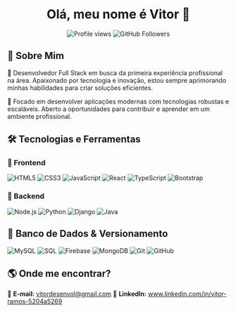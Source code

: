 <h1 align="center">Olá, meu nome é Vitor 👋</h1>

<p align="center">
  <img src="https://komarev.com/ghpvc/?username=vrzindev&color=blue" alt="Profile views" />
  <img src="https://img.shields.io/github/followers/vrzindev?label=Follow&style=social" alt="GitHub Followers">
</p>

## 🚀 Sobre Mim

🎯 Desenvolvedor Full Stack em busca da primeira experiência profissional na área. Apaixonado por tecnologia e inovação, estou sempre aprimorando minhas habilidades para criar soluções eficientes.

📍  Focado em desenvolver aplicações modernas com tecnologias robustas e escaláveis. Aberto a oportunidades para contribuir e aprender em um ambiente profissional.

## 🛠️ Tecnologias e Ferramentas

### 🔹 Frontend
![HTML5](https://img.shields.io/badge/HTML5-E34F26?style=for-the-badge&logo=html5&logoColor=white)
![CSS3](https://img.shields.io/badge/CSS3-1572B6?style=for-the-badge&logo=css3&logoColor=white)
![JavaScript](https://img.shields.io/badge/JavaScript-F7DF1E?style=for-the-badge&logo=javascript&logoColor=black)
![React](https://img.shields.io/badge/React-20232a?style=for-the-badge&logo=react&logoColor=61dafb)
![TypeScript](https://img.shields.io/badge/TypeScript-007ACC?style=for-the-badge&logo=typescript&logoColor=white)
![Bootstrap](https://img.shields.io/badge/Bootstrap-563D7C?style=for-the-badge&logo=bootstrap&logoColor=white)

### 🔹 Backend
![Node.js](https://img.shields.io/badge/Node.js-43853D?style=for-the-badge&logo=node.js&logoColor=white)
![Python](https://img.shields.io/badge/Python-3776AB?style=for-the-badge&logo=python&logoColor=white)
![Django](https://img.shields.io/badge/Django-092E20?style=for-the-badge&logo=django&logoColor=white)
![Java](https://img.shields.io/badge/Java-ED8B00?style=for-the-badge&logo=java&logoColor=white)

## 🔹 Banco de Dados & Versionamento
![MySQL](https://img.shields.io/badge/MySQL-00758F?style=for-the-badge&logo=mysql&logoColor=white)
![SQL](https://img.shields.io/badge/SQL-003B57?style=for-the-badge&logo=sql&logoColor=white)
![Firebase](https://img.shields.io/badge/Firebase-FFCB2F?style=for-the-badge&logo=firebase&logoColor=white)
![MongoDB](https://img.shields.io/badge/MongoDB-4EA94B?style=for-the-badge&logo=mongodb&logoColor=white)
![Git](https://img.shields.io/badge/Git-F05032?style=for-the-badge&logo=git&logoColor=white)
![GitHub](https://img.shields.io/badge/GitHub-181717?style=for-the-badge&logo=github&logoColor=white)


## 🌎 Onde me encontrar?
📩 **E-mail:** vitordesenvol@gmail.com 
💼 **LinkedIn:** www.linkedin.com/in/vitor-ramos-5204a5269
